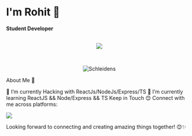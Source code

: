 # I'm Rohit 👋
**Student Developer**
<br>
<br>
<p align="center">
  <img src="https://skillicons.dev/icons?i=git,cpp,js,ts,vim" />
</p>

<br>
<p align="center">
  <img align="center" alt="Schleidens" src="https://cdn.dribbble.com/users/1059583/screenshots/4171367/coding-freak.gif" />
</p>
About Me 🌟

🔭 I’m currently Hacking with ReactJs/NodeJs/Express/TS
🌱 I’m currently learning ReactJS && Node/Express && TS
Keep in Touch 😊
Connect with me across platforms:

<a href="https://twitter.com/schleidens_dev">
<img src="https://img.shields.io/twitter/follow/Schleidens_dev?color=blue&label=follow&logo=twitter&logoColor=white&style=for-the-badge" />
</a>

Looking forward to connecting and creating amazing things together! 😊✨
